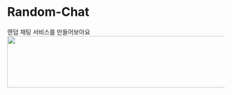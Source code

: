 # Random-Chat
랜덤 채팅 서비스를 만들어보아요
<a href="https://github.com/devxb/gitanimals">
  <img src="https://render.gitanimals.org/lines/Doncham?pet-id=1" width="1000" height="120"/>
</a>
